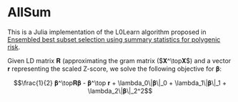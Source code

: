 # AllSum

This is a Julia implementation of the L0Learn algorithm proposed in [Ensembled best subset selection using summary statistics for polygenic risk](https://www.biorxiv.org/content/biorxiv/early/2023/09/27/2023.09.25.559307.full.pdf).

Given LD matrix 𝐑 (approximating the gram matrix ($𝐗^\top𝐗$) and a vector 𝐫 representing the scaled Z-score, we solve the following objective for 𝛃:

$$\frac{1}{2} 𝛃^\top𝐑𝛃 - 𝛃^\top 𝐫 + \lambda_0\|𝛃\|_0 + \lambda_1\|𝛃\|_1 + \lambda_2\|𝛃\|_2^2$$

